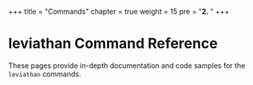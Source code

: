 +++
title = "Commands"
chapter = true
weight = 15
pre = "<b>2. </b>"
+++

# leviathan Command Reference
These pages provide in-depth documentation and code samples for the `leviathan` commands.
